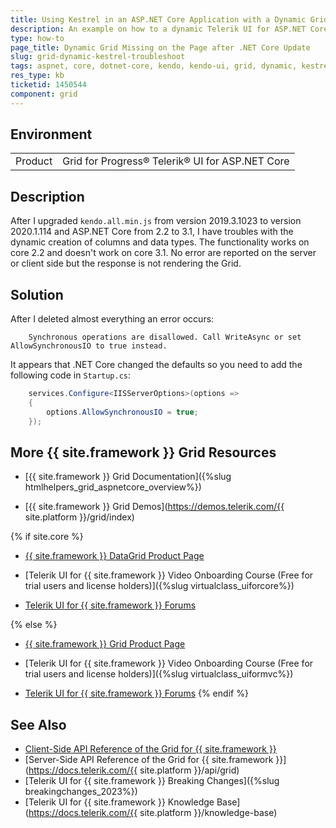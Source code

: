 ```yaml
---
title: Using Kestrel in an ASP.NET Core Application with a Dynamic Grid
description: An example on how to a dynamic Telerik UI for ASP.NET Core Grid HtmlHelper with an aplication using Kestrel
type: how-to
page_title: Dynamic Grid Missing on the Page after .NET Core Update
slug: grid-dynamic-kestrel-troubleshoot
tags: aspnet, core, dotnet-core, kendo, kendo-ui, grid, dynamic, kestrel, 3.1
res_type: kb
ticketid: 1450544
component: grid
---
```


## Environment

<table>
 <tr>
  <td>Product</td>
  <td>Grid for Progress® Telerik® UI for ASP.NET Core</td>
 </tr>
</table>


## Description

After I upgraded `kendo.all.min.js` from version 2019.3.1023 to version 2020.1.114 and ASP.NET Core from 2.2 to 3.1, I have troubles with the dynamic creation of columns and data types.
The functionality works on core 2.2 and doesn't work on core 3.1. No error are reported on the server or client side but the response is not rendering the Grid.

## Solution

After I deleted almost everything an error occurs:

```
    Synchronous operations are disallowed. Call WriteAsync or set AllowSynchronousIO to true instead.
```

It appears that .NET Core changed the defaults so you need to add the following code in `Startup.cs`:

```C#
    services.Configure<IISServerOptions>(options =>
    {
        options.AllowSynchronousIO = true;
    });
```

## More {{ site.framework }} Grid Resources

* [{{ site.framework }} Grid Documentation]({%slug htmlhelpers_grid_aspnetcore_overview%})

* [{{ site.framework }} Grid Demos](https://demos.telerik.com/{{ site.platform }}/grid/index)

{% if site.core %}
* [{{ site.framework }} DataGrid Product Page](https://www.telerik.com/aspnet-core-ui/grid)

* [Telerik UI for {{ site.framework }} Video Onboarding Course (Free for trial users and license holders)]({%slug virtualclass_uiforcore%})

* [Telerik UI for {{ site.framework }} Forums](https://www.telerik.com/forums/aspnet-core-ui)

{% else %}
* [{{ site.framework }} Grid Product Page](https://www.telerik.com/aspnet-mvc/grid)

* [Telerik UI for {{ site.framework }} Video Onboarding Course (Free for trial users and license holders)]({%slug virtualclass_uiformvc%})

* [Telerik UI for {{ site.framework }} Forums](https://www.telerik.com/forums/aspnet-mvc)
{% endif %}

## See Also

* [Client-Side API Reference of the Grid for {{ site.framework }}](https://docs.telerik.com/kendo-ui/api/javascript/ui/grid)
* [Server-Side API Reference of the Grid for {{ site.framework }}](https://docs.telerik.com/{{ site.platform }}/api/grid)
* [Telerik UI for {{ site.framework }} Breaking Changes]({%slug breakingchanges_2023%})
* [Telerik UI for {{ site.framework }} Knowledge Base](https://docs.telerik.com/{{ site.platform }}/knowledge-base)
